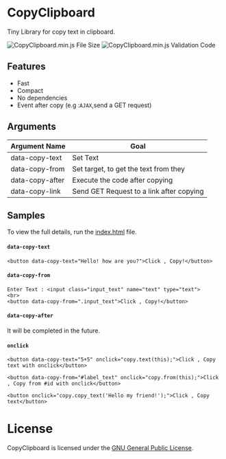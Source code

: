 # CopyClipboard
 Tiny Library for copy text in clipboard.

![CopyClipboard.min.js File Size](https://img.shields.io/badge/Compressed%20Size-2%20KB-blue.svg) ![CopyClipboard.min.js Validation Code](https://img.shields.io/badge/Validation%20Code-Check-green.svg)


## Features 

  - Fast
  - Compact
  - No dependencies
  - Event after copy (e.g :`AJAX`,send a GET request)


## Arguments 

| Argument Name  | Goal |
| ------------- | ------------- |
| data-copy-text  	| Set Text   |
| data-copy-from  | Set target, to get the text from they |
| data-copy-after  | Execute the code after copying |
| data-copy-link  | Send GET Request to a link after copying |

## Samples

To view the full details, run the [index.html](https://thomas-carlson.github.io/CopyClipboardJs/) file.

#### `data-copy-text`
```
<button data-copy-text="Hello! how are you?">Click , Copy!</button>
```
#### `data-copy-from`
```
Enter Text : <input class="input_text" name="text" type="text">
<br>
<button data-copy-from=".input_text">Click , Copy!</button>
```
#### `data-copy-after`
It will be completed in the future.


#### `onclick`
```
<button data-copy-text="5+5" onclick="copy.text(this);">Click , Copy text with onclick</button>
```
```
<button data-copy-from="#label_text" onclick="copy.from(this);">Click , Copy from #id with onclick</button>
```
```
<button onclick="copy.copy_text('Hello my friend!');">Click , Copy text</button>
```

# License

CopyClipboard is licensed under the [GNU General Public License](https://github.com/thomas-carlson/CopyClipboardJs/blob/master/LICENSE).

